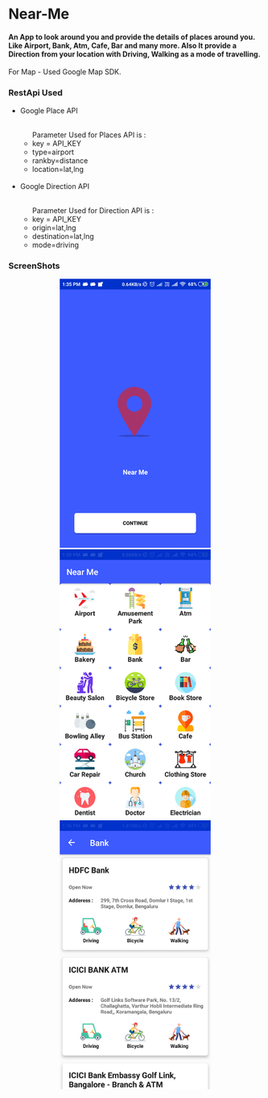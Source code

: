 # 
<h1>Near-Me</h1>

<h4>An App to look around you and provide the details of places around you. Like Airport, Bank, Atm, Cafe, Bar and many more. Also It provide a Direction from your location with Driving, Walking as a mode of travelling.</h4>

For Map - Used Google Map SDK.

<h3>RestApi Used</h3>
<ul>
  <li>Google Place API</li>
  <ul>
    <br/>
    Parameter Used for Places API is : 
    <li>key = API_KEY</li>
    <li>type=airport</li>
    <li>rankby=distance</li>
    <li>location=lat,lng</li>
  </ul> 
  <br/>
  <li>Google Direction API</li>
    <ul>
     <br/>
      Parameter Used for Direction API is : 
      <li>key = API_KEY</li>
      <li>origin=lat,lng</li>
      <li>destination=lat,lng</li>
      <li>mode=driving</li>
    </ul>  
</ul>

<h3>ScreenShots</h3>
<p align="center">
<img src="https://github.com/Rajnish23/Near-Me/blob/master/screenshots/Screenshot_2019-04-05-13-35-52-934_com.search.nearme.png" width=300/>
<img src="https://github.com/Rajnish23/Near-Me/blob/master/screenshots/Screenshot_2019-04-05-13-35-59-902_com.search.nearme.png" width=300/>
  <img src="https://github.com/Rajnish23/Near-Me/blob/master/screenshots/Screenshot_2019-04-05-13-36-06-498_com.search.nearme.png" width=300/>
  </p>

